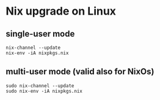 # Nix upgrade on Linux
## single-user mode
```
nix-channel --update 
nix-env -iA nixpkgs.nix
```
## multi-user mode (valid also for NixOs)
```
sudo nix-channel --update
sudo nix-env -iA nixpkgs.nix
```
